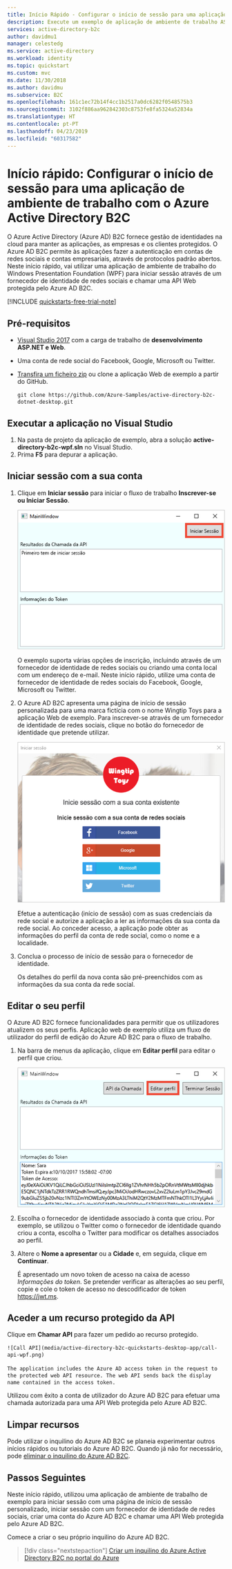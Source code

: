 ```yaml
---
title: Início Rápido - Configurar o início de sessão para uma aplicação de ambiente de trabalho através do Azure Active Directory B2C | Microsoft Docs
description: Execute um exemplo de aplicação de ambiente de trabalho ASP.NET que utiliza o Azure Active Directory B2C para fornecer início de sessão na conta.
services: active-directory-b2c
author: davidmu1
manager: celestedg
ms.service: active-directory
ms.workload: identity
ms.topic: quickstart
ms.custom: mvc
ms.date: 11/30/2018
ms.author: davidmu
ms.subservice: B2C
ms.openlocfilehash: 161c1ec72b14f4cc1b2517a0dc6282f0548575b3
ms.sourcegitcommit: 3102f886aa962842303c8753fe8fa5324a52834a
ms.translationtype: HT
ms.contentlocale: pt-PT
ms.lasthandoff: 04/23/2019
ms.locfileid: "60317582"
---
```

# <a name="quickstart-set-up-sign-in-for-a-desktop-app-using-azure-active-directory-b2c"></a>Início rápido: Configurar o início de sessão para uma aplicação de ambiente de trabalho com o Azure Active Directory B2C 

O Azure Active Directory (Azure AD) B2C fornece gestão de identidades na cloud para manter as aplicações, as empresas e os clientes protegidos. O Azure AD B2C permite às aplicações fazer a autenticação em contas de redes sociais e contas empresariais, através de protocolos padrão abertos. Neste início rápido, vai utilizar uma aplicação de ambiente de trabalho do Windows Presentation Foundation (WPF) para iniciar sessão através de um fornecedor de identidade de redes sociais e chamar uma API Web protegida pelo Azure AD B2C.

[!INCLUDE [quickstarts-free-trial-note](../../includes/quickstarts-free-trial-note.md)]

## <a name="prerequisites"></a>Pré-requisitos

- [Visual Studio 2017](https://www.visualstudio.com/downloads/) com a carga de trabalho de **desenvolvimento ASP.NET e Web**. 
- Uma conta de rede social do Facebook, Google, Microsoft ou Twitter.
- [Transfira um ficheiro zip](https://github.com/Azure-Samples/active-directory-b2c-dotnet-desktop/archive/master.zip) ou clone a aplicação Web de exemplo a partir do GitHub.

    ```
    git clone https://github.com/Azure-Samples/active-directory-b2c-dotnet-desktop.git
    ```

## <a name="run-the-application-in-visual-studio"></a>Executar a aplicação no Visual Studio

1. Na pasta de projeto da aplicação de exemplo, abra a solução **active-directory-b2c-wpf.sln** no Visual Studio.
2. Prima **F5** para depurar a aplicação.

## <a name="sign-in-using-your-account"></a>Iniciar sessão com a sua conta

1. Clique em **Iniciar sessão** para iniciar o fluxo de trabalho **Inscrever-se ou Iniciar Sessão**.

    ![Aplicação de exemplo](media/active-directory-b2c-quickstarts-desktop-app/wpf-sample-application.png)

    O exemplo suporta várias opções de inscrição, incluindo através de um fornecedor de identidade de redes sociais ou criando uma conta local com um endereço de e-mail. Neste início rápido, utilize uma conta de fornecedor de identidade de redes sociais do Facebook, Google, Microsoft ou Twitter. 


2. O Azure AD B2C apresenta uma página de início de sessão personalizada para uma marca fictícia com o nome Wingtip Toys para a aplicação Web de exemplo. Para inscrever-se através de um fornecedor de identidade de redes sociais, clique no botão do fornecedor de identidade que pretende utilizar. 

    ![Fornecedor de Início de Sessão ou Inscrição](media/active-directory-b2c-quickstarts-desktop-app/sign-in-or-sign-up-wpf.png)

    Efetue a autenticação (início de sessão) com as suas credenciais da rede social e autorize a aplicação a ler as informações da sua conta da rede social. Ao conceder acesso, a aplicação pode obter as informações do perfil da conta de rede social, como o nome e a localidade. 

2. Conclua o processo de início de sessão para o fornecedor de identidade.

    Os detalhes do perfil da nova conta são pré-preenchidos com as informações da sua conta da rede social.

## <a name="edit-your-profile"></a>Editar o seu perfil

O Azure AD B2C fornece funcionalidades para permitir que os utilizadores atualizem os seus perfis. Aplicação web de exemplo utiliza um fluxo de utilizador do perfil de edição do Azure AD B2C para o fluxo de trabalho. 

1. Na barra de menus da aplicação, clique em **Editar perfil** para editar o perfil que criou.

    ![Editar perfil](media/active-directory-b2c-quickstarts-desktop-app/edit-profile-wpf.png)

2. Escolha o fornecedor de identidade associado à conta que criou. Por exemplo, se utilizou o Twitter como o fornecedor de identidade quando criou a conta, escolha o Twitter para modificar os detalhes associados ao perfil.

3. Altere o **Nome a apresentar** ou a **Cidade** e, em seguida, clique em **Continuar**.

    É apresentado um novo token de acesso na caixa de acesso *Informações do token*. Se pretender verificar as alterações ao seu perfil, copie e cole o token de acesso no descodificador de token https://jwt.ms.

## <a name="access-a-protected-api-resource"></a>Aceder a um recurso protegido da API

Clique em **Chamar API** para fazer um pedido ao recurso protegido. 

    ![Call API](media/active-directory-b2c-quickstarts-desktop-app/call-api-wpf.png)

    The application includes the Azure AD access token in the request to the protected web API resource. The web API sends back the display name contained in the access token.

Utilizou com êxito a conta de utilizador do Azure AD B2C para efetuar uma chamada autorizada para uma API Web protegida pelo Azure AD B2C.

## <a name="clean-up-resources"></a>Limpar recursos

Pode utilizar o inquilino do Azure AD B2C se planeia experimentar outros inícios rápidos ou tutoriais do Azure AD B2C. Quando já não for necessário, pode [eliminar o inquilino do Azure AD B2C](active-directory-b2c-faqs.md#how-do-i-delete-my-azure-ad-b2c-tenant).

## <a name="next-steps"></a>Passos Seguintes

Neste início rápido, utilizou uma aplicação de ambiente de trabalho de exemplo para iniciar sessão com uma página de início de sessão personalizado, iniciar sessão com um fornecedor de identidade de redes sociais, criar uma conta do Azure AD B2C e chamar uma API Web protegida pelo Azure AD B2C. 

Comece a criar o seu próprio inquilino do Azure AD B2C. 

> [!div class="nextstepaction"]
> [Criar um inquilino do Azure Active Directory B2C no portal do Azure](tutorial-create-tenant.md)
